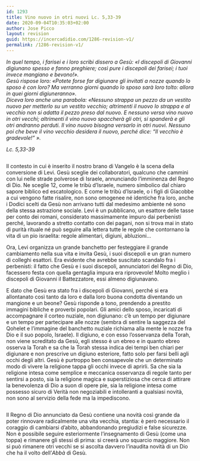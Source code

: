 ```yaml
---
id: 1293
title: Vino nuovo in otri nuovi	Lc. 5,33-39
date: 2020-09-04T10:35:03+02:00
author: Jose Picco
layout: revision
guid: https://incercadidio.com/1286-revision-v1/
permalink: /1286-revision-v1/
---
```

_In quel tempo, i farisei e i loro scribi dissero a Gesù: «I discepoli di Giovanni digiunano spesso e fanno preghiere; così pure i discepoli dei farisei; i tuoi invece mangiano e bevono!».  
Gesù rispose loro: «Potete forse far digiunare gli invitati a nozze quando lo sposo è con loro? Ma verranno giorni quando lo sposo sarà loro tolto: allora in quei giorni digiuneranno».  
Diceva loro anche una parabola: «Nessuno strappa un pezzo da un vestito nuovo per metterlo su un vestito vecchio; altrimenti il nuovo lo strappa e al vecchio non si adatta il pezzo preso dal nuovo. E nessuno versa vino nuovo in otri vecchi; altrimenti il vino nuovo spaccherà gli otri, si spanderà e gli otri andranno perduti. Il vino nuovo bisogna versarlo in otri nuovi. Nessuno poi che beve il vino vecchio desidera il nuovo, perché dice: &#8220;Il vecchio è gradevole!&#8221; »._

<p class="has-text-align-right">
  <em>Lc. 5,33-39</em>
</p><figure class="wp-block-image size-large">

<img src="https://incercadidio.com/wp-content/uploads/2020/09/Sonia2-1.jpg" alt="" class="wp-image-1291" srcset="https://incercadidio.com/wp-content/uploads/2020/09/Sonia2-1.jpg 424w, https://incercadidio.com/wp-content/uploads/2020/09/Sonia2-1-300x141.jpg 300w" sizes="(max-width: 424px) 100vw, 424px" /> </figure> 

Il contesto in cui è inserito il nostro brano di Vangelo è la scena della conversione di Levi. Gesù sceglie dei collaboratori, qualcuno che cammini con lui nelle strade polverose di Israele, annunciando l’imminenza del Regno di Dio. Ne sceglie 12, come le tribù d’Israele, numero simbolico dal chiaro sapore biblico ed escatologico. E come le tribù d’Israele, o i figli di Giacobbe a cui vengono fatte risalire, non sono omogenee né identiche fra loro, anche i Dodici scelti da Gesù non arrivano tutti dal medesimo ambiente né sono della stessa astrazione sociale. Levi è un pubblicano, un esattore delle tasse per conto dei romani, considerato massimamente impuro dai perbenisti perché, lavorando a stretto contatto con dei pagani, non si trova mai in stato di purità rituale né può seguire alla lettera tutte le regole che contornano la vita di un pio israelita: regole alimentari, digiuni, abluzioni…

Ora, Levi organizza un grande banchetto per festeggiare il grande cambiamento nella sua vita e invita Gesù, i suoi discepoli e un gran numero di colleghi esattori. Era evidente che avrebbe suscitato scandalo fra i perbenisti: il fatto che Gesù e i suoi discepoli, annunciatori del Regno di Dio, facessero festa con quella gentaglia impura era riprovevole! Molto meglio i discepoli di Giovanni il Battezzatore, essi almeno digiunavano. 

E dato che Gesù era stato fra i discepoli di Giovanni, perché si era allontanato così tanto da loro e dalla loro buona condotta diventando un mangione e un beone? Gesù risponde a tono, prendendo a prestito immagini bibliche e proverbi popolari. Gli amici dello sposo, incaricati di accompagnare il corteo nuziale, non digiunano: c’è un tempo per digiunare e un tempo per partecipare alle nozze (sembra di sentire la saggezza del Qohelet e l’immagine del banchetto nuziale richiama alla mente le nozze fra Dio e il suo popolo, Israele). Il digiuno, e con esso l’osservanza della Torah, non viene screditato da Gesù, egli stesso è un ebreo e in quanto ebreo osserva la Torah e sa che la Torah stessa indica dei tempi ben chiari per digiunare e non prescrive un digiuno esteriore, fatto solo per farsi belli agli occhi degli altri. Gesù è purtroppo ben consapevole che un determinato modo di vivere la religione tappa gli occhi invece di aprirli. Sa che sia la religione intesa come semplice e meccanica osservanza di regole tanto per sentirsi a posto, sia la religione magica e superstiziosa che cerca di attirare la benevolenza di Dio a suon di opere pie, sia la religione intesa come possesso sicuro di Verità non negoziabili e intolleranti a qualsiasi novità, non sono al servizio della fede ma la impediscono. <figure class="wp-block-image size-large">

<img src="https://incercadidio.com/wp-content/uploads/2020/09/Sonia3.jpg" alt="" class="wp-image-1288" srcset="https://incercadidio.com/wp-content/uploads/2020/09/Sonia3.jpg 424w, https://incercadidio.com/wp-content/uploads/2020/09/Sonia3-300x141.jpg 300w" sizes="(max-width: 424px) 100vw, 424px" /> </figure> 

Il Regno di Dio annunciato da Gesù contiene una novità così grande da poter rinnovare radicalmente una vita vecchia, stantia: è però necessario il coraggio di cambiarsi d’abito, abbandonando pregiudizi e false sicurezze. Non è possibile seguire esteriormente l’insegnamento di Gesù (come una toppa) e rimanere gli stessi di prima: si creerà uno squarcio maggiore. Non si può rimanere otri vecchi se si ascolta davvero l’inaudita novità di un Dio che ha il volto dell’_Abbà_ di Gesù.